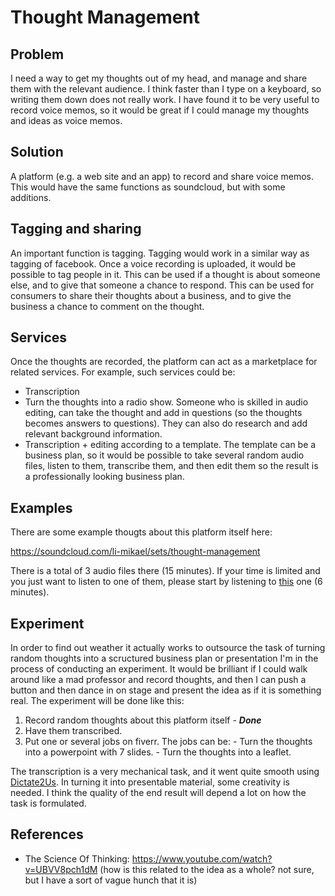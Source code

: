 # Thought Management

## Problem

I need a way to get my thoughts out of my head, and manage and share them with the relevant audience. I think faster than I
type on a keyboard, so writing them down does not really work. I have found it to be very useful to record voice memos, so it
would be great if I could manage my thoughts and ideas as voice memos.

## Solution

A platform (e.g. a web site and an app) to record and share voice memos. This would have the same functions as soundcloud,
but with some additions.

## Tagging and sharing

An important function is tagging. Tagging would work in a similar way as tagging of facebook. Once a voice recording is
uploaded, it would be possible to tag people in it. This can be used if a thought is about someone else, and to give that
someone a chance to respond. This can be used for consumers to share their thoughts about a business, and to give the 
business a chance to comment on the thought.

## Services

Once the thoughts are recorded, the platform can act as a marketplace for related services. For example, such services could be:

- Transcription
- Turn the thoughts into a radio show. Someone who is skilled in audio editing, can take the thought and add in questions (so the thoughts becomes answers to questions). They can also do research and add relevant background information.
- Transcription + editing according to a template. The template can be a business plan, so it would be possible to take several random audio files, listen to them, transcribe them, and then edit them so the result is a professionally looking business plan.

## Examples

There are some example thougts about this platform itself here:

https://soundcloud.com/li-mikael/sets/thought-management

There is a total of 3 audio files there (15 minutes). If your time is limited and you just want to listen to one of them,
please start by listening to [this](https://soundcloud.com/li-mikael/thought-management-use-case?in=li-mikael/sets/thought-management) one (6 minutes).

## Experiment

In order to find out weather it actually works to outsource the task of turning random thoughts into a scructured
business plan or presentation I'm in the process of conducting an experiment. It would be brilliant if I could walk
around like a mad professor and record thoughts, and then I can push a button and then dance in on stage and present
the idea as if it is something real. The experiment will be done like this:

  1. Record random thoughts about this platform itself - ___Done___
  2. Have them transcribed.
  3. Put one or several jobs on fiverr. The jobs can be:
    - Turn the thoughts into a powerpoint with 7 slides.
    - Turn the thoughts into a leaflet.

The transcription is a very mechanical task, and it went quite smooth using [Dictate2Us](https://www.dictate2us.com/). In
turning it into presentable material, some creativity is needed. I think the quality of the end result will depend a lot
on how the task is formulated. 

## References

- The Science Of Thinking: https://www.youtube.com/watch?v=UBVV8pch1dM (how is this related to the idea as a whole? not sure, but I have a sort of vague hunch that it is)
